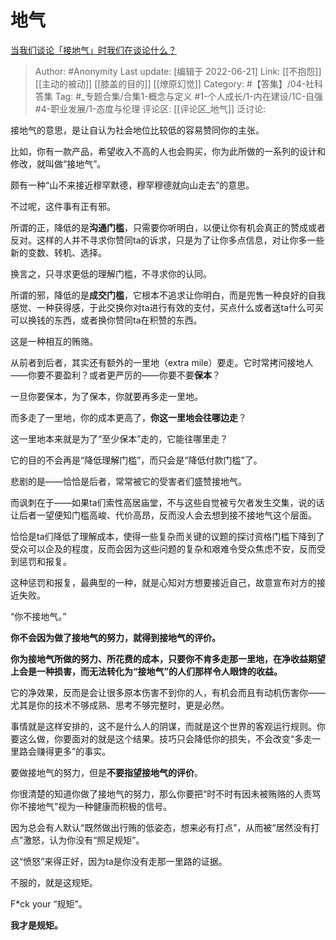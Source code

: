 # 地气
[当我们谈论「接地气」时我们在谈论什么？](https://www.zhihu.com/question/20003863/answer/2537578636)

> Author: #Anonymity
> Last update: [编辑于 2022-06-21]
> Link: [[不抱怨]] [[主动的被动]] [[膝盖的目的]] [[燎原幻觉]]
> Category: #【答集】/04-社科答集
> Tag: #_专题合集/合集1-概念与定义 #1-个人成长/1-内在建设/1C-自强 #4-职业发展/1-态度与伦理
> 评论区: [[评论区_地气]]
> 泛讨论:

接地气的意思，是让自认为社会地位比较低的容易赞同你的主张。

比如，你有一款产品，希望收入不高的人也会购买，你为此所做的一系列的设计和修改，就叫做“接地气”。

颇有一种“山不来接近穆罕默德，穆罕穆德就向山走去”的意思。

不过呢，这件事有正有邪。

所谓的正，降低的是**沟通门槛**，只需要你听明白，以便让你有机会真正的赞成或者反对。这样的人并不寻求你赞同ta的诉求，只是为了让你多点信息，对让你多一些新的变数、转机、选择。

换言之，只寻求更低的理解门槛，不寻求你的认同。

所谓的邪，降低的是**成交门槛**，它根本不追求让你明白，而是兜售一种良好的自我感觉、一种获得感，于此交换你对ta进行有效的支付，买点什么或者送ta什么可买可以换钱的东西，或者换你赞同ta在积赞的东西。

这是一种相互的贿赂。

从前者到后者，其实还有额外的一里地（extra mile）要走。它时常拷问接地人——你要不要盈利？或者更严厉的——你要不要**保本**？

一旦你要保本，为了保本，你就要再多走一里地。

而多走了一里地，你的成本更高了，**你这一里地会往哪边走**？

这一里地本来就是为了“至少保本”走的，它能往哪里走？

它的目的不会再是“降低理解门槛”，而只会是“降低付款门槛”了。

悲剧的是——恰恰是后者，常常被它的受害者们盛赞接地气。

而讽刺在于——如果ta们索性高居庙堂，不与这些自觉被亏欠者发生交集，说的话让后者一望便知门槛高峻、代价高昂，反而没人会去想到接不接地气这个层面。

恰恰是ta们降低了理解成本，使得一些复杂而关键的议题的探讨资格门槛下降到了受众可以企及的程度，反而会因为这些问题的复杂和艰难令受众焦虑不安，反而受到惩罚和报复。

这种惩罚和报复，最典型的一种，就是心知对方想要接近自己，故意宣布对方的接近失败。

“你不接地气。”

**你不会因为做了接地气的努力，就得到接地气的评价。**

**你为接地气所做的努力、所花费的成本，只要你不肯多走那一里地，在净收益期望上会是一种损害，而无法转化为“接地气”的人们那样令人眼馋的收益。**

它的净效果，反而是会让很多原本伤害不到你的人，有机会而且有动机伤害你——尤其是你的技术不够成熟、思考不够完整时，更是必然。

事情就是这样安排的，这不是什么人的阴谋，而就是这个世界的客观运行规则。你要这么做，你要面对的就是这个结果。技巧只会降低你的损失，不会改变“多走一里路会赚得更多”的事实。

要做接地气的努力，但是**不要指望接地气的评价**。

你很清楚的知道你做了接地气的努力，那么你要把“时不时有因未被贿赂的人责骂你不接地气”视为一种健康而积极的信号。

因为总会有人默认“既然做出行贿的低姿态，想来必有打点”，从而被“居然没有打点”激怒，认为你没有“照足规矩”。

这“愤怒”来得正好，因为ta是你没有走那一里路的证据。

不服的，就是这规矩。

F*ck your “规矩”。

**我才是规矩。**
